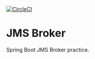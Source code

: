 [![CircleCI](https://dl.circleci.com/status-badge/img/gh/ctavera/jms/tree/master.svg?style=svg)](https://dl.circleci.com/status-badge/redirect/gh/ctavera/jms/tree/master)
# JMS Broker

Spring Boot JMS Broker practice.